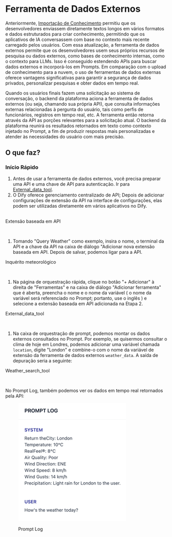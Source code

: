 # Ferramenta de Dados Externos

Anteriormente, [Importação de Conhecimento](https://wr2.gitbook.io/jana.ia/features/datasets) permitiu que os desenvolvedores enviassem diretamente textos longos em vários formatos e dados estruturados para criar conhecimento, permitindo que os aplicativos de IA conversassem com base no contexto mais recente carregado pelos usuários. Com essa atualização, a ferramenta de dados externos permite que os desenvolvedores usem seus próprios recursos de pesquisa ou dados externos, como bases de conhecimento internas, como o contexto para LLMs. Isso é conseguido estendendo APIs para buscar dados externos e incorporá-los em Prompts. Em comparação com o upload de conhecimento para a nuvem, o uso de ferramentas de dados externas oferece vantagens significativas para garantir a segurança de dados privados, personalizar pesquisas e obter dados em tempo real.

Quando os usuários finais fazem uma solicitação ao sistema de conversação, o backend da plataforma aciona a ferramenta de dados externos (ou seja, chamando sua própria API), que consulta informações externas relacionadas à pergunta do usuário, tais como perfis de funcionários, registros em tempo real, etc. A ferramenta então retorna através da API as porções relevantes para a solicitação atual. O backend da plataforma reunirá os resultados retornados em texto como contexto injetado no Prompt, a fim de produzir respostas mais personalizadas e atender às necessidades do usuário com mais precisão.

## O que faz? <a href="#what-does-it-do" id="what-does-it-do"></a>

### Início Rápido <a href="#quick-start" id="quick-start"></a>

1. Antes de usar a ferramenta de dados externos, você precisa preparar uma API e uma chave de API para autenticação. Ir para [External\_data\_tool](https://wr2.gitbook.io/jana.ia/features/extension/api\_based\_extension/external\_data\_tool).
2. O Dify oferece gerenciamento centralizado de API; Depois de adicionar configurações de extensão da API na interface de configurações, elas podem ser utilizadas diretamente em vários aplicativos no Dify.

\
Extensão baseada em API

<figure><img src="https://wr2.gitbook.io/~gitbook/image?url=https:%2F%2F987453532-files.gitbook.io%2F%7E%2Ffiles%2Fv0%2Fb%2Fgitbook-x-prod.appspot.com%2Fo%2Fspaces%252FW3pdVn6AztRtyAD0PGfj%252Fuploads%252Fgit-blob-18f23579968e226a836a57992c4e239de7fc9ef8%252Fapi_based.png%3Falt=media&#x26;width=768&#x26;dpr=4&#x26;quality=100&#x26;sign=41f44a078485ed5116f5a3172cb35843319f4418c65a4a8c26fc2a0e8bdedc13" alt=""><figcaption></figcaption></figure>

1. Tomando "Query Weather" como exemplo, insira o nome, o terminal da API e a chave da API na caixa de diálogo "Adicionar nova extensão baseada em API. Depois de salvar, podemos ligar para a API.

Inquérito meteorológico

<figure><img src="https://wr2.gitbook.io/~gitbook/image?url=https:%2F%2F987453532-files.gitbook.io%2F%7E%2Ffiles%2Fv0%2Fb%2Fgitbook-x-prod.appspot.com%2Fo%2Fspaces%252FW3pdVn6AztRtyAD0PGfj%252Fuploads%252Fgit-blob-cceb3fa857118c996aff59b2fd41245b4334e76f%252Fapi_based_extension.png%3Falt=media&#x26;width=768&#x26;dpr=4&#x26;quality=100&#x26;sign=1ae9493c23e2f23d44ffcbf5bc259f93e9c697ef199e319b8ff506e0751b5294" alt=""><figcaption></figcaption></figure>

1. Na página de orquestração rápida, clique no botão "+ Adicionar" à direita de "Ferramentas" e na caixa de diálogo "Adicionar ferramenta" que é aberta, preencha o nome e o nome da variável ( o nome da variável será referenciado no Prompt; portanto, use o inglês ) e selecione a extensão baseada em API adicionada na Etapa 2.

External\_data\_tool

<figure><img src="https://wr2.gitbook.io/~gitbook/image?url=https:%2F%2F987453532-files.gitbook.io%2F%7E%2Ffiles%2Fv0%2Fb%2Fgitbook-x-prod.appspot.com%2Fo%2Fspaces%252FW3pdVn6AztRtyAD0PGfj%252Fuploads%252Fgit-blob-62eb07602185035e12d1e37633c6aefa12fa167c%252Fapi_based_extension1.png%3Falt=media&#x26;width=768&#x26;dpr=4&#x26;quality=100&#x26;sign=4ffc54296b0dcabc404bd875017e8490fe39986c2a16206e9c46ea36b2110dda" alt=""><figcaption></figcaption></figure>

1. Na caixa de orquestração de prompt, podemos montar os dados externos consultados no Prompt. Por exemplo, se quisermos consultar o clima de hoje em Londres, podemos adicionar uma variável chamada `location`, digite "London" e combine-o com o nome da variável de extensão da ferramenta de dados externos `weather_data`. A saída de depuração seria a seguinte:

Weather\_search\_tool

<figure><img src="https://wr2.gitbook.io/~gitbook/image?url=https:%2F%2F987453532-files.gitbook.io%2F%7E%2Ffiles%2Fv0%2Fb%2Fgitbook-x-prod.appspot.com%2Fo%2Fspaces%252FW3pdVn6AztRtyAD0PGfj%252Fuploads%252Fgit-blob-dea5d9af7fd60ac4b7218fa0046fc5ae7aacbd8d%252FWeather_search_tool.jpeg%3Falt=media&#x26;width=768&#x26;dpr=4&#x26;quality=100&#x26;sign=68d648776af3fef40cadf8a4662dfcfe3151d322db5672dab3aa57b4edde6089" alt=""><figcaption></figcaption></figure>

No Prompt Log, também podemos ver os dados em tempo real retornados pela API:



<figure><img src="../.gitbook/assets/log.jpeg" alt="" width="335"><figcaption><p>Prompt Log</p></figcaption></figure>
